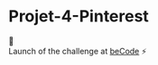 # Projet-4-Pinterest
:hamster:  
Launch of the challenge at [beCode](https://github.com/becodeorg/BXLCentral/tree/master/Projects/4-Pinterest)
:zap:
